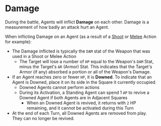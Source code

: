 # Damage

During the battle, Agents will inflict **Damage** on each other. Damage is a measurement of how badly an attack hurt an Agent.

When inflicting Damage on an Agent (as a result of a [Shoot](../3.Actions/3.Shoot.md) or [Melee](../3.Actions/4.Melee.md) Action for example):

* The Damage inflicted is typically the `DAM` stat of the Weapon that was used in a Shoot or Melee Action
    * The Target will lose a number of `HP` equal to the Weapon's `DAM` Stat, minus the Target's `AR` (Armor) Stat. This indicates that the Target's Armor (if any) absorbed a portion or all of the Weapon's Damage.
* If an Agent reaches zero or fewer `HP`, it is **Downed**. To indicate that an Agent is Downed, place it on its side in the Square it currently occupied.
    * Downed Agents cannot perform actions
    * During its Activation, a Standing Agent can spend 1 `AP` to revive a Downed Agent if both Agents are in Adjacent Squares
        * When an Downed Agent is revived, it returns with `2` HP remaining, and it cannot be activated during this Turn
* At the end of each Turn, all Downed Agents are removed from play. They can no longer be revived.